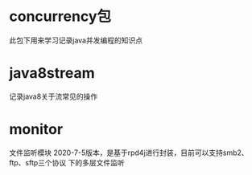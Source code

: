 # concurrency包
此包下用来学习记录java并发编程的知识点

# java8stream
记录java8关于流常见的操作

# monitor
文件监听模块
2020-7-5版本，是基于rpd4j进行封装，目前可以支持smb2、ftp、sftp三个协议
下的多层文件监听
